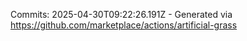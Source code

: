 Commits: 2025-04-30T09:22:26.191Z - Generated via https://github.com/marketplace/actions/artificial-grass
<br>
